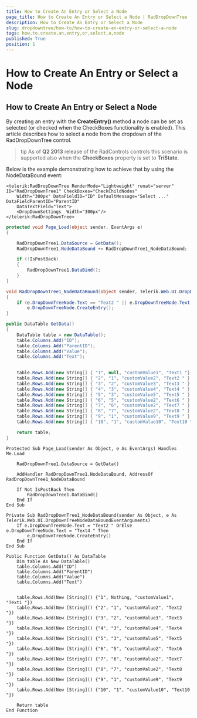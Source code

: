 ```yaml
---
title: How to Create An Entry or Select a Node
page_title: How to Create An Entry or Select a Node | RadDropDownTree for ASP.NET AJAX Documentation
description: How to Create An Entry or Select a Node
slug: dropdowntree/how-to/how-to-create-an-entry-or-select-a-node
tags: how,to,create,an,entry,or,select,a,node
published: True
position: 1
---
```


# How to Create An Entry or Select a Node



## How to Create An Entry or Select a Node

By creating an entry with the **CreateEntry()** method a node can be set as selected (or checked when the CheckBoxes functionality is enabled). This article describes how to select a node from the dropdown of the RadDropDownTree control.

>tip As of **Q2 2013** release of the RadControls controls this scenario is supported also when the **CheckBoxes** property is set to **TriState**.
>


Below is the example demonstrating how to achieve that by using the NodeDataBound event:

````ASPNET
<telerik:RadDropDownTree RenderMode="Lightweight" runat="server" ID="RadDropDownTree1" CheckBoxes="CheckChildNodes"
    Width="300px" DataFieldID="ID" DefaultMessage="Select ..." DataFieldParentID="ParentID"
    DataTextField="Text">  
    <DropDownSettings  Width="300px"/>
</telerik:RadDropDownTree>
````





````C#
protected void Page_Load(object sender, EventArgs e)
{

    RadDropDownTree1.DataSource = GetData();
    RadDropDownTree1.NodeDataBound += RadDropDownTree1_NodeDataBound;

    if (!IsPostBack)
    {
        RadDropDownTree1.DataBind();
    }
}

void RadDropDownTree1_NodeDataBound(object sender, Telerik.Web.UI.DropDownTreeNodeDataBoundEventArguments e)
{
    if (e.DropDownTreeNode.Text == "Text2 " || e.DropDownTreeNode.Text == "Text4 ")
        e.DropDownTreeNode.CreateEntry();
}

public DataTable GetData()
{
    DataTable table = new DataTable();
    table.Columns.Add("ID");
    table.Columns.Add("ParentID");
    table.Columns.Add("Value");
    table.Columns.Add("Text");
   

    table.Rows.Add(new String[] { "1", null, "customValue1", "Text1 "});
    table.Rows.Add(new String[] { "2", "1", "customValue2", "Text2 " });
    table.Rows.Add(new String[] { "3", "2", "customValue3", "Text3 " });
    table.Rows.Add(new String[] { "4", "3", "customValue4", "Text4 " });
    table.Rows.Add(new String[] { "5", "3", "customValue5", "Text5 " });
    table.Rows.Add(new String[] { "6", "5", "customValue2", "Text6 " });
    table.Rows.Add(new String[] { "7", "6", "customValue2", "Text7 " });
    table.Rows.Add(new String[] { "8", "7", "customValue2", "Text8 " });
    table.Rows.Add(new String[] { "9", "1", "customValue9", "Text9 " });
    table.Rows.Add(new String[] { "10", "1", "customValue10", "Text10 " });

    return table;
}
````
````VB.NET
Protected Sub Page_Load(sender As Object, e As EventArgs) Handles Me.Load

    RadDropDownTree1.DataSource = GetData()

    AddHandler RadDropDownTree1.NodeDataBound, AddressOf RadDropDownTree1_NodeDataBound

    If Not IsPostBack Then
        RadDropDownTree1.DataBind()
    End If
End Sub

Private Sub RadDropDownTree1_NodeDataBound(sender As Object, e As Telerik.Web.UI.DropDownTreeNodeDataBoundEventArguments)
    If e.DropDownTreeNode.Text = "Text2 " OrElse e.DropDownTreeNode.Text = "Text4 " Then
        e.DropDownTreeNode.CreateEntry()
    End If
End Sub

Public Function GetData() As DataTable
    Dim table As New DataTable()
    table.Columns.Add("ID")
    table.Columns.Add("ParentID")
    table.Columns.Add("Value")
    table.Columns.Add("Text")


    table.Rows.Add(New [String]() {"1", Nothing, "customValue1", "Text1 "})
    table.Rows.Add(New [String]() {"2", "1", "customValue2", "Text2 "})
    table.Rows.Add(New [String]() {"3", "2", "customValue3", "Text3 "})
    table.Rows.Add(New [String]() {"4", "3", "customValue4", "Text4 "})
    table.Rows.Add(New [String]() {"5", "3", "customValue5", "Text5 "})
    table.Rows.Add(New [String]() {"6", "5", "customValue2", "Text6 "})
    table.Rows.Add(New [String]() {"7", "6", "customValue2", "Text7 "})
    table.Rows.Add(New [String]() {"8", "7", "customValue2", "Text8 "})
    table.Rows.Add(New [String]() {"9", "1", "customValue9", "Text9 "})
    table.Rows.Add(New [String]() {"10", "1", "customValue10", "Text10 "})

    Return table
End Function
````

